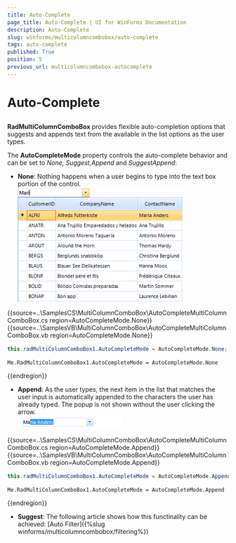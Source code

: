 ```yaml
---
title: Auto-Complete
page_title: Auto-Complete | UI for WinForms Documentation
description: Auto-Complete
slug: winforms/multicolumncombobox/auto-complete
tags: auto-complete
published: True
position: 5
previous_url: multicolumncombobox-autocomplete
---
```


# Auto-Complete



## 

__RadMultiColumnComboBox__ provides flexible auto-completion options that suggests and appends text from the available in the list options as the user types.
        

The __AutoCompleteMode__ property controls the auto-complete behavior and can be set to *None, Suggest,Append* and *SuggestAppend*:
        

* __None__: Nothing happens when a user begins to type into the text box portion of the control.<br>![multicolumncombobox-autocomplete 001](images/multicolumncombobox-autocomplete001.png)

{{source=..\SamplesCS\MultiColumnComboBox\AutoCompleteMultiColumnComboBox.cs region=AutoCompleteMode.None}} 
{{source=..\SamplesVB\MultiColumnComboBox\AutoCompleteMultiColumnComboBox.vb region=AutoCompleteMode.None}} 

````C#
this.radMultiColumnComboBox1.AutoCompleteMode = AutoCompleteMode.None;

````
````VB.NET
Me.RadMultiColumnComboBox1.AutoCompleteMode = AutoCompleteMode.None

````

{{endregion}} 

* __Append__: As the user types, the next item in the list that matches the user input is automatically appended to the characters the user has already typed. The popup is not shown without the user clicking the arrow.<br>![multicolumncombobox-autocomplete 002](images/multicolumncombobox-autocomplete002.png)

{{source=..\SamplesCS\MultiColumnComboBox\AutoCompleteMultiColumnComboBox.cs region=AutoCompleteMode.Append}} 
{{source=..\SamplesVB\MultiColumnComboBox\AutoCompleteMultiColumnComboBox.vb region=AutoCompleteMode.Append}} 

````C#
this.radMultiColumnComboBox1.AutoCompleteMode = AutoCompleteMode.Append;

````
````VB.NET
Me.RadMultiColumnComboBox1.AutoCompleteMode = AutoCompleteMode.Append

````

{{endregion}} 

* __Suggest__: The following article shows how this functinality can be achieved: [Auto Filter]({%slug winforms/multicolumncombobox/filtering%})